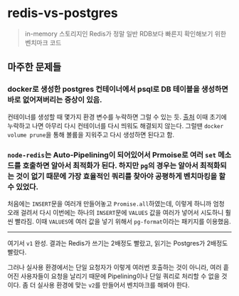 # redis-vs-postgres

> in-memory 스토리지인 Redis가 정말 일반 RDB보다 빠른지 확인해보기 위한 벤치마크 코드

## 마주한 문제들

### docker로 생성한 postgres 컨테이너에서 psql로 DB 테이블을 생성하면 바로 없어져버리는 증상이 있음.

컨테이너를 생성할 때 몇가지 환경 변수를 누락하면 그럴 수 있는 듯. [출처](https://stackoverflow.com/questions/48629799/postgres-image-is-not-creating-database) 이때 초기에 누락하고 나면 아무리 다시 컨테이너를 다시 띄워도 해결되지 않는다. 그럴땐 `docker volume prune`을 통해 볼륨을 지워주고 다시 생성하면 된다고 함.

### `node-redis`는 Auto-Pipelining이 되어있어서 Prmoise로 여러 `set` 메소드를 호출하면 알아서 최적화가 된다. 하지만 `pg`의 경우는 알아서 최적화되는 것이 없기 때문에 가장 효율적인 쿼리를 찾아야 공평하게 벤치마킹을 할 수 있었다.

처음에는 `INSERT`문을 여러개 만들어놓고 `Promise.all`하였는데, 이렇게 하니까 엄청 오래 걸려서 다시 이번에는 하나의 `INSERT`문에 `VALUES` 값을 여러가 넣어서 시도하니 훨씬 빨라짐. 이때 `VALUES`에 여러 값을 넣기 위해서 `pg-format`이라는 패키지를 이용했음.

---

여기서 `v1` 완성. 결과는 Redis가 쓰기는 2배정도 빨랐고, 읽기는 Postgres가 2배정도 빨랐다.

그러나 실사용 환경에서는 단일 요청자가 이렇게 여러번 호출하는 것이 아니라, 여러 흩어진 사용자들이 요청을 날리기 때문에 Pipelining이나 단일 쿼리로 처리할 수 없을 것이다. 좀 더 실사용 환경에 맞는 `v2`를 만들어서 벤치마크를 해봐야 한다.
